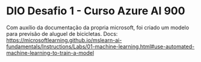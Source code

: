 # DIO Desafio 1 - Curso Azure AI 900

Com auxílio da documentação da propria microsoft, foi criado um modelo para previsão de aluguel de bicicletas.
Docs: https://microsoftlearning.github.io/mslearn-ai-fundamentals/Instructions/Labs/01-machine-learning.html#use-automated-machine-learning-to-train-a-model

